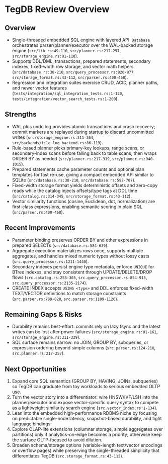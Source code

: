 # TegDB Review Overview

## Overview
- Single-threaded embedded SQL engine with layered API: `Database` orchestrates parser/planner/executor over the WAL-backed storage engine (`src/lib.rs:49-110`, `src/planner.rs:217-257`, `src/storage_engine.rs:81-118`).
- Supports DDL/DML, transactions, prepared statements, secondary indexes, fixed-width row storage, and vector math helpers (`src/database.rs:38-210`, `src/query_processor.rs:820-877`, `src/storage_format.rs:43-112`, `src/parser.rs:400-468`).
- Regression and integration suites exercise CRUD, ACID, planner paths, and newer vector features (`tests/integration/sql_integration_tests.rs:1-120`, `tests/integration/vector_search_tests.rs:1-200`).

## Strengths
- WAL plus undo log provides atomic transactions and crash recovery; commit markers are replayed during startup to discard uncommitted writes (`src/storage_engine.rs:311-364`, `src/backends/file_log_backend.rs:86-119`).
- Rule-based planner picks primary-key lookups, range scans, or secondary-index scans before falling back to table scans, then wraps ORDER BY as needed (`src/planner.rs:217-319`, `src/planner.rs:940-1015`).
- Prepared statements cache parameter counts and optional plan templates for fast re-use, giving a compact embedded API similar to SQLite (`src/database.rs:38-210`, `src/database.rs:592-707`).
- Fixed-width storage format yields deterministic offsets and zero-copy reads while the catalog injects offsets/type tags at DDL time (`src/catalog.rs:314-345`, `src/storage_format.rs:43-112`).
- Vector similarity functions (cosine, Euclidean, dot, normalization) are first-class expressions, enabling semantic scoring in plain SQL (`src/parser.rs:400-468`).

## Recent Improvements
- Parameter binding preserves ORDER BY and other expressions in prepared SELECTs (`src/database.rs:584-639`).
- Aggregate execution materializes rows once, supports multiple aggregates, and handles mixed numeric types without lossy casts (`src.query_processor.rs:1211-1440`).
- Secondary indexes persist engine type metadata, enforce `UNIQUE` for BTree indexes, and stay consistent through UPDATE/DELETE/DROP flows (`src.catalog.rs:258-305`, `src.query_processor.rs:854-915`, `src.query_processor.rs:2135-2174`).
- CREATE INDEX accepts `USING <type>` and DDL enforces fixed-width TEXT/VECTOR definitions to match storage constraints (`src.parser.rs:789-828`, `src.parser.rs:1109-1126`).

## Remaining Gaps & Risks
- Durability remains best-effort: commits rely on lazy fsync and the latest writes can be lost after power failures (`src/storage_engine.rs:81-161`, `src/storage_engine.rs:311-339`).
- SQL surface remains narrow: no JOIN, GROUP BY, subqueries, or expression ordering beyond simple columns (`src.parser.rs:124-218`, `src.planner.rs:217-257`).

## Next Opportunities
1. Expand core SQL semantics (GROUP BY, HAVING, JOINs, subqueries) so TegDB can graduate from toy workloads to serious embedded OLTP use.
2. Turn the vector story into a differentiator: wire HNSW/IVF/LSH into the planner/executor and expose vector-specific query syntax to compete as a lightweight similarity search engine (`src.vector_index.rs:1-134`).
3. Lean into the embedded high-performance RDBMS niche by focusing on predictable single-node latency, snapshot-based durability, and tight language bindings.
4. Explore OLAP-lite extensions (columnar storage, simple aggregates over partitions) only if analytics-on-edge becomes a priority; otherwise keep the surface OLTP-focused to avoid dilution.
5. Broaden schema/storage options (variable-length text/vector encodings or overflow pages) while preserving the single-threaded simplicity that differentiates TegDB (`src.storage_format.rs:43-112`).
